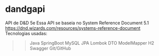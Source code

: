 # dandgapi
 API de D&D 5e
 Essa API se baseia no System Reference Document 5.1
 https://dnd.wizards.com/resources/systems-reference-document
 Tecnologias usadas:
 >>Java
 >>SpringBoot
 >>MySQL
 >>JPA
 >>Lombok
 >>DTO
 >>ModelMapper
 >>H2
 >>Swagger
 >>Git/GitHub
